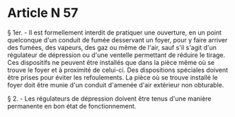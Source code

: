 # Article N 57

§ 1er. - Il est formellement interdit de pratiquer une ouverture, en un point quelconque d'un conduit de fumée desservant un foyer, pour y faire arriver des fumées, des vapeurs, des gaz ou même de l'air, sauf s'il s'agit d'un régulateur de dépression ou d'une ventelle permettant de réduire le tirage. Ces dispositifs ne peuvent être installés que dans la pièce même où se trouve le foyer et à proximité de celui-ci. Des dispositions spéciales doivent être prises pour éviter les refoulements. La pièce où se trouve installé le foyer doit être munie d'un conduit d'amenée d'air extérieur non obturable.

§ 2. - Les régulateurs de dépression doivent être tenus d'une manière permanente en bon état de fonctionnement.
